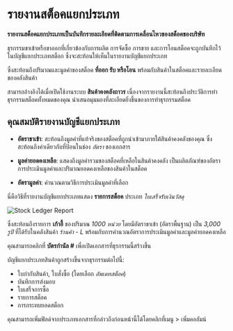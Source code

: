 <!-- add-breadcrumbs -->

# รายงานสต็อคแยกประเภท

**รายงานสต็อคแยกประเภทเป็นบันทึกรายละเอียดที่ติดตามการเคลื่อนไหวของสต็อคของบริษัท**

ธุรกรรมขาเข้าหรือขาออกที่เกี่ยวข้องกับการผลิต การจัดซื้อ การขาย และการโอนสต็อคจะถูกบันทึกไว้ในบัญชีแยกประเภทสต็อก ซึ่งจะสะท้อนให้เห็นในรายงานบัญชีแยกประเภท

ซึ่งสะท้อนถึงปริมาณและมูลค่าของสต็อค **ที่ออก รับ หรือโอน** พร้อมกับสินค้าในสต็อคและรายละเอียดของคลังสินค้า

สามารถอ้างอิงได้เมื่อเปิดใช้งานระบบ **สินค้าคงคลังถาวร** เนื่องจากรายงานนี้สะท้อนถึงประวัติการทำธุรกรรมสต็อคทั้งหมดของคุณ นำเสนอมุมมองที่ละเอียดยิ่งขึ้นของการทำธุรกรรมสต็อค

## คุณสมบัติรายงานบัญชีแยกประเภท

* **อัตราขาเข้า**: สะท้อนถึงมูลค่าที่แท้จริงของสต็อคที่ถูกนำเข้ามาภายใต้สินค้าคงคลังของคุณ
ซึ่งสะท้อนถึงค่าเดียวกับที่ป้อนในช่อง *อัตรา* ของเอกสาร

* **มูลค่ายอดคงเหลือ**: แสดงถึงมูลค่ารวมของสต็อคที่เหลือในสินค้าคงคลัง เป็นผลิตภัณฑ์ของอัตราการประเมินมูลค่าและปริมาณยอดคงเหลือของสินค้าในสต็อค

* **อัตรามูลค่า**: คำนวณตามวิธีการประเมินมูลค่าที่เลือก

นี่คือวิธีที่รายงานบัญชีแยกประเภทแสดง **รายการสต็อค** ประเภท *ใบเสร็จรับเงินวัสดุ*

![Stock Ledger Report](/docs/assets/img/stock/stock-ledger.png)

ซึ่งสะท้อนถึงรายการ **เก้าอี้** ของปริมาณ *1000 หน่วย* โดยมีอัตราขาเข้า (อัตราพื้นฐาน) เป็น *3,000 รูปี* ที่ได้รับในคลังสินค้า *ร้านค้า - L* พร้อมกับการคำนวณอัตราการประเมินมูลค่าและมูลค่ายอดคงเหลือ

คุณสามารถคลิกที่ **บัตรกำนัล #** เพื่อเปิดเอกสารที่ธุรกรรมนี้สร้างขึ้น

บัญชีแยกประเภทสินค้าถูกสร้างขึ้นจากธุรกรรมต่อไปนี้:

- ใบกำกับสินค้า, ใบสั่งซื้อ (โดยเลือก *อัพเดทสต็อค*)
-   บันทึกการส่งมอบ
- ใบเสร็จการซื้อ
- รายการสต็อค
- การกระทบยอดสต็อก

คุณสามารถเพิ่มฟิลด์จากประเภทเอกสารที่กล่าวถึงก่อนหน้านี้ได้โดยคลิกที่เมนู > เพิ่มคอลัมน์
